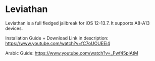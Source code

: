 # Leviathan

Leviathan is a full fledged jailbreak for iOS 12-13.7. It supports A8-A13 devices.  

Installation Guide + Download Link in description: https://www.youtube.com/watch?v=fC7oUOUEEi4

Arabic Guide: https://www.youtube.com/watch?v=_Fwf45pIAtM
